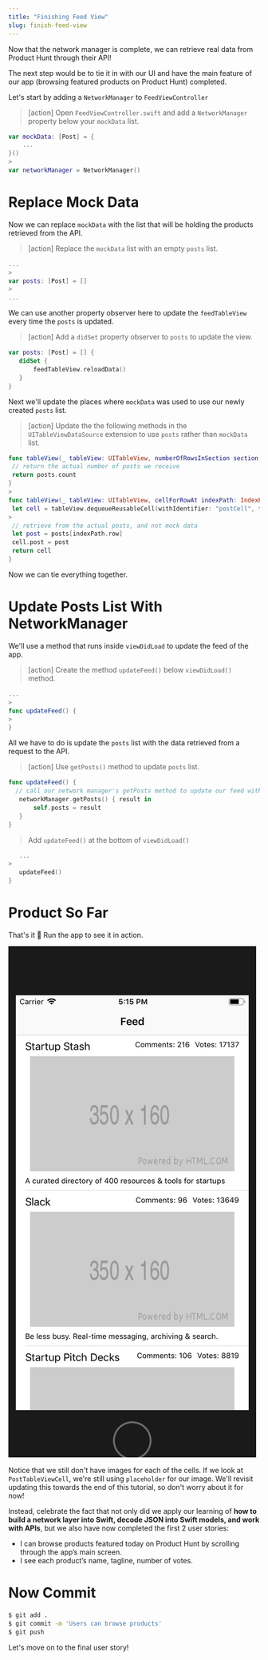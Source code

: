 ```yaml
---
title: "Finishing Feed View"
slug: finish-feed-view
---
```


Now that the network manager is complete, we can retrieve real data from Product Hunt through their API!

The next step would be to tie it in with our UI and have the main feature of our app (browsing featured products on Product Hunt) completed.

Let's start by adding a `NetworkManager` to `FeedViewController`

> [action]
> Open `FeedViewController.swift` and add a `NetworkManager` property below your `mockData` list.
>
```swift
var mockData: [Post] = {
    ...
}()
>
var networkManager = NetworkManager()
```

# Replace Mock Data

Now we can replace `mockData` with the list that will be holding the products retrieved from the API.

> [action]
> Replace the `mockData` list with an empty `posts` list.
>
```swift
...
>
var posts: [Post] = []
>
...
```

We can use another property observer here to update the `feedTableView` every time the `posts` is updated.

> [action]
> Add a `didSet` property observer to `posts` to update the view.
>
```swift
var posts: [Post] = [] {
   didSet {
       feedTableView.reloadData()
   }
}
```

Next we'll update the places where `mockData` was used to use our newly created `posts` list.

> [action]
> Update the the following methods in the `UITableViewDataSource` extension to use `posts` rather than `mockData` list.
>
```swift
func tableView(_ tableView: UITableView, numberOfRowsInSection section: Int) -> Int {
 // return the actual number of posts we receive
 return posts.count
}
>
func tableView(_ tableView: UITableView, cellForRowAt indexPath: IndexPath) -> UITableViewCell {
 let cell = tableView.dequeueReusableCell(withIdentifier: "postCell", for: indexPath) as! PostTableViewCell
>
 // retrieve from the actual posts, and not mock data
 let post = posts[indexPath.row]
 cell.post = post
 return cell
}
```

Now we can tie everything together.

# Update Posts List With NetworkManager

We'll use a method that runs inside `viewDidLoad` to update the feed of the app.

> [action]
> Create the method `updateFeed()` below `viewDidLoad()` method.
>
```swift
...
>
func updateFeed() {
>
}
```

All we have to do is update the `posts` list with the data retrieved from a request to the API.

> [action]
> Use `getPosts()` method to update `posts` list.
>
```swift
func updateFeed() {
  // call our network manager's getPosts method to update our feed with posts
   networkManager.getPosts() { result in
       self.posts = result
   }
}
```
>
> Add `updateFeed()` at the bottom of `viewDidLoad()`
>
```swift
   ...
>
   updateFeed()
}
```

# Product So Far

That's it 👏 Run the app to see it in action.

![Finished Feed View](assets/01_update-posts-with_finished-feed-view.png)

Notice that we still don't have images for each of the cells. If we look at `PostTableViewCell`, we're still using `placeholder` for our image. We'll revisit updating this towards the end of this tutorial, so don't worry about it for now!

Instead, celebrate the fact that not only did we apply our learning of **how to build a network layer into Swift, decode JSON into Swift models, and work with APIs**, but we also have now completed the first 2 user stories:

- I can browse products featured today on Product Hunt by scrolling through the app’s main screen.
- I see each product’s name, tagline, number of votes.

# Now Commit

```bash
$ git add .
$ git commit -m 'Users can browse products'
$ git push
```

Let's move on to the final user story!
